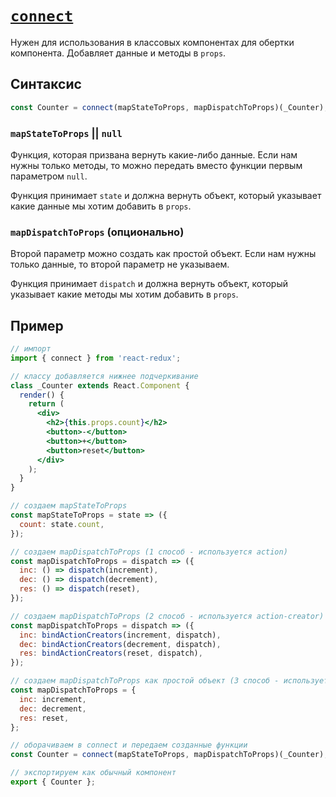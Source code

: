 # [`connect`](../index.md)

Нужен для использования в классовых компонентах для обертки компонента. Добавляет данные и методы в `props`.

## Синтаксис

```jsx
const Counter = connect(mapStateToProps, mapDispatchToProps)(_Counter);
```

### `mapStateToProps` || `null`

Функция, которая призвана вернуть какие-либо данные. Если нам нужны только методы, то можно передать вместо функции первым параметром `null`.

Функция принимает `state` и должна вернуть объект, который указывает какие данные мы хотим добавить в `props`.

### `mapDispatchToProps` (опционально)

Второй параметр можно создать как простой объект. Если нам нужны только данные, то второй параметр не указываем.

Функция принимает `dispatch` и должна вернуть объект, который указывает какие методы мы хотим добавить в `props`.

## Пример

```jsx
// импорт
import { connect } from 'react-redux';

// классу добавляется нижнее подчеркивание
class _Counter extends React.Component {
  render() {
    return (
      <div>
        <h2>{this.props.count}</h2>
        <button>-</button>
        <button>+</button>
        <button>reset</button>
      </div>
    );
  }
}

// создаем mapStateToProps
const mapStateToProps = state => ({
  count: state.count,
});

// создаем mapDispatchToProps (1 способ - используется action)
const mapDispatchToProps = dispatch => ({
  inc: () => dispatch(increment),
  dec: () => dispatch(decrement),
  res: () => dispatch(reset),
});

// создаем mapDispatchToProps (2 способ - используется action-creator)
const mapDispatchToProps = dispatch => ({
  inc: bindActionCreators(increment, dispatch),
  dec: bindActionCreators(decrement, dispatch),
  res: bindActionCreators(reset, dispatch),
});

// создаем mapDispatchToProps как простой объект (3 способ - используется action-creator)
const mapDispatchToProps = {
  inc: increment,
  dec: decrement,
  res: reset,
};

// оборачиваем в connect и передаем созданные функции
const Counter = connect(mapStateToProps, mapDispatchToProps)(_Counter);

// экспортируем как обычный компонент
export { Counter };
```
